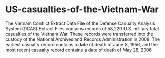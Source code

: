 # US-casualties-of-the-Vietnam-War
The Vietnam Conflict Extract Data File of the Defense Casualty Analysis System (DCAS) Extract Files contains records of 58,220 U.S. military fatal casualties of the Vietnam War. These records were transferred into the custody of the National Archives and Records Administration in 2008. The earliest casualty record contains a date of death of June 8, 1956, and the most recent casualty record contains a date of death of May 28, 2006
